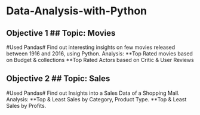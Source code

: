# Data-Analysis-with-Python

## Objective 1 ## Topic: Movies ##
#Used Pandas#
Find out interesting insights on few movies released between 1916 and 2016, using Python.
Analysis:
**Top Rated movies based on Budget & collections 
**Top Rated Actors based on Critic & User Reviews

## Objective 2 ## Topic: Sales ##
#Used Pandas#
Find out Insights into a Sales Data of a Shopping Mall. 
Analysis:
**Top & Least Sales by Category, Product Type.
**Top & Least Sales by Profits.

